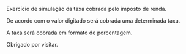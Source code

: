 
Exercício de simulação da taxa cobrada pelo imposto de renda.

De acordo com o valor digitado será cobrada uma determinada taxa.

A taxa será cobrada em formato de porcentagem.

Obrigado por visitar.

